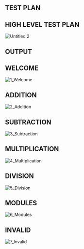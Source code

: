 TEST PLAN
-----------------------------------------------------------------------------------------------------------------------------------------------------------------------------------

HIGH LEVEL TEST PLAN
-----------------------------------------------------------------------------------------------------------------------------------------------------------------------------------
![Untitled 2](https://user-images.githubusercontent.com/98872937/153711139-d2c1a0fd-7e0e-452e-ab30-916b94b08e94.jpg) 

OUTPUT
-----------------------------------------------------------------------------------------------------------------------------------------------------------------------------------

WELCOME 
-----------------------------------------------------------------------------------------------------------------------------------------------------------------------------------
![1_Welcome](https://user-images.githubusercontent.com/98872937/154658402-957aede9-e1f9-41aa-972c-dcd1d87a6285.jpg)

ADDITION
-----------------------------------------------------------------------------------------------------------------------------------------------------------------------------------
![2_Addition](https://user-images.githubusercontent.com/98872937/154658737-c0d9d7dd-0d3c-4104-be14-609cd9a485c7.jpg)

SUBTRACTION 
-----------------------------------------------------------------------------------------------------------------------------------------------------------------------------------
![3_Subtraction](https://user-images.githubusercontent.com/98872937/154658839-b3ae60d8-e93b-43ab-b6a9-0b1abe09536a.jpg)

MULTIPLICATION 
-----------------------------------------------------------------------------------------------------------------------------------------------------------------------------------
![4_Multiplication](https://user-images.githubusercontent.com/98872937/154658967-0493d5a5-8fe2-4726-b4bc-3628db0228b2.jpg)

DIVISION 
-----------------------------------------------------------------------------------------------------------------------------------------------------------------------------------
![5_Division](https://user-images.githubusercontent.com/98872937/154659072-48cc9f03-cdd0-4eb7-814f-4e299897c835.jpg)

MODULES 
-----------------------------------------------------------------------------------------------------------------------------------------------------------------------------------
![6_Modules](https://user-images.githubusercontent.com/98872937/154659173-914095d9-1797-46e9-bea8-3ea13c4c4854.jpg)

INVALID 
-----------------------------------------------------------------------------------------------------------------------------------------------------------------------------------
![7_Invalid](https://user-images.githubusercontent.com/98872937/154659316-3487f23d-0e01-495b-ae9e-65a2ab06dee7.jpg)




